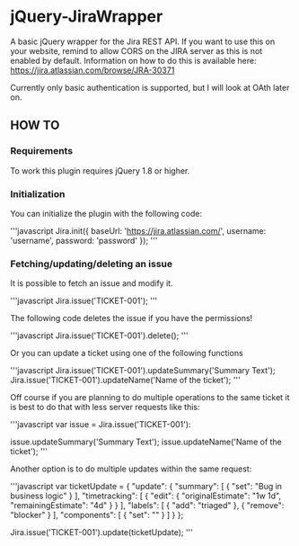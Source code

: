 # jQuery-JiraWrapper

A basic jQuery wrapper for the Jira REST API. If you want to use this on your website, remind to allow CORS  on the JIRA server as this is not enabled by default. Information on how to do this is available here: https://jira.atlassian.com/browse/JRA-30371

Currently only basic authentication is supported, but I will look at OAth later on.

## HOW TO

### Requirements

To work this plugin requires jQuery 1.8 or higher.

### Initialization

You can initialize the plugin with the following code:

'''javascript
Jira.init({
  baseUrl: 'https://jira.atlassian.com/',
  username: 'username',
  password: 'password'
});
'''

### Fetching/updating/deleting an issue

It is possible to fetch an issue and modify it.

'''javascript
  Jira.issue('TICKET-001');
'''

The following code deletes the issue if you have the permissions!

'''javascript
  Jira.issue('TICKET-001').delete();
'''

Or you can update a ticket using one of the following functions

'''javascript
  Jira.issue('TICKET-001').updateSummary('Summary Text');
  Jira.issue('TICKET-001').updateName('Name of the ticket');
'''

Off course if you are planning to do multiple operations to the same ticket it is best to do that with less server requests like this:

'''javascript
  var issue = Jira.issue('TICKET-001'):

  issue.updateSummary('Summary Text');
  issue.updateName('Name of the ticket');
'''

Another option is to do multiple updates within the same request:

'''javascript
  var ticketUpdate = {
    "update": {
        "summary": [
            {
                "set": "Bug in business logic"
            }
        ],
        "timetracking": [
            {
                "edit": {
                    "originalEstimate": "1w 1d",
                    "remainingEstimate": "4d"
                }
            }
        ],
        "labels": [
            {
                "add": "triaged"
            },
            {
                "remove": "blocker"
            }
        ],
        "components": [
            {
                "set": ""
            }
        ]
    }
  };

  Jira.issue('TICKET-001').update(ticketUpdate);
'''
